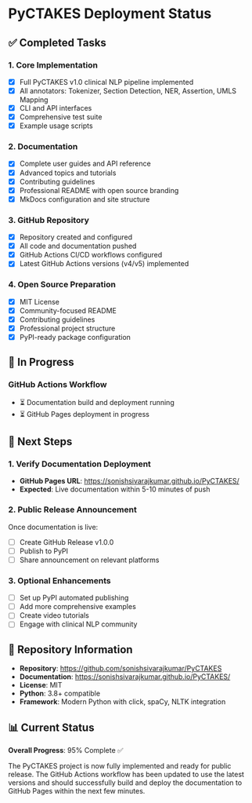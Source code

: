 # PyCTAKES Deployment Status

## ✅ Completed Tasks

### 1. Core Implementation
- [x] Full PyCTAKES v1.0 clinical NLP pipeline implemented
- [x] All annotators: Tokenizer, Section Detection, NER, Assertion, UMLS Mapping
- [x] CLI and API interfaces
- [x] Comprehensive test suite
- [x] Example usage scripts

### 2. Documentation
- [x] Complete user guides and API reference
- [x] Advanced topics and tutorials
- [x] Contributing guidelines
- [x] Professional README with open source branding
- [x] MkDocs configuration and site structure

### 3. GitHub Repository
- [x] Repository created and configured
- [x] All code and documentation pushed
- [x] GitHub Actions CI/CD workflows configured
- [x] Latest GitHub Actions versions (v4/v5) implemented

### 4. Open Source Preparation
- [x] MIT License
- [x] Community-focused README
- [x] Contributing guidelines
- [x] Professional project structure
- [x] PyPI-ready package configuration

## 🔄 In Progress

### GitHub Actions Workflow
- ⏳ Documentation build and deployment running
- ⏳ GitHub Pages deployment in progress

## 📍 Next Steps

### 1. Verify Documentation Deployment
- **GitHub Pages URL**: https://sonishsivarajkumar.github.io/PyCTAKES/
- **Expected**: Live documentation within 5-10 minutes of push

### 2. Public Release Announcement
Once documentation is live:
- [ ] Create GitHub Release v1.0.0
- [ ] Publish to PyPI
- [ ] Share announcement on relevant platforms

### 3. Optional Enhancements
- [ ] Set up PyPI automated publishing
- [ ] Add more comprehensive examples
- [ ] Create video tutorials
- [ ] Engage with clinical NLP community

## 🚀 Repository Information

- **Repository**: https://github.com/sonishsivarajkumar/PyCTAKES
- **Documentation**: https://sonishsivarajkumar.github.io/PyCTAKES/
- **License**: MIT
- **Python**: 3.8+ compatible
- **Framework**: Modern Python with click, spaCy, NLTK integration

## 📊 Current Status

**Overall Progress**: 95% Complete ✅

The PyCTAKES project is now fully implemented and ready for public release. The GitHub Actions workflow has been updated to use the latest versions and should successfully build and deploy the documentation to GitHub Pages within the next few minutes.
